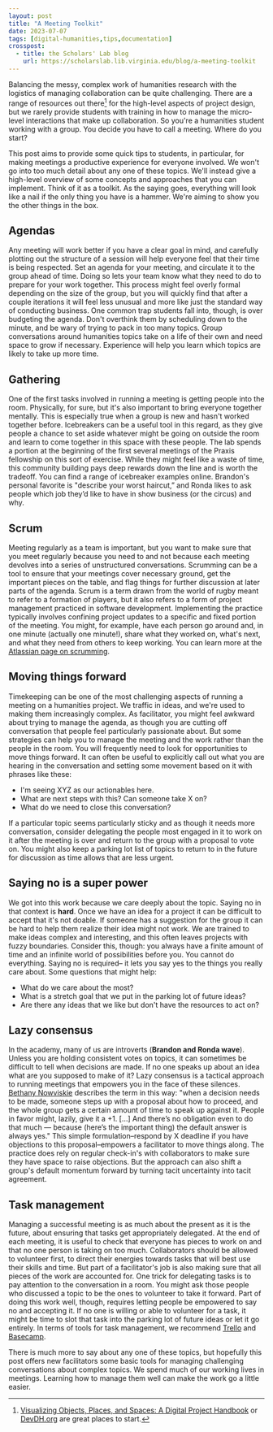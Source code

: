 ```yaml
---
layout: post
title: "A Meeting Toolkit"
date: 2023-07-07
tags: [digital-humanities,tips,documentation]
crosspost:
  - title: the Scholars' Lab blog
    url: https://scholarslab.lib.virginia.edu/blog/a-meeting-toolkit
---
```


Balancing the messy, complex work of humanities research with the logistics of managing collaboration can be quite challenging. There are a range of resources out there[^1] for the high-level aspects of project design, but we rarely provide students with training in how to manage the micro-level interactions that make up collaboration. So you're a humanities student working with a group. You decide you have to call a meeting. Where do you start?

This post aims to provide some quick tips to students, in particular, for making meetings a productive experience for everyone involved. We won't go into too much detail about any one of these topics. We'll instead give a high-level overview of some concepts and approaches that you can implement. Think of it as a toolkit. As the saying goes, everything will look like a nail if the only thing you have is a hammer. We're aiming to show you the other things in the box. 

## Agendas

Any meeting will work better if you have a clear goal in mind, and carefully plotting out the structure of a session will help everyone feel that their time is being respected. Set an agenda for your meeting, and circulate it to the group ahead of time. Doing so lets your team know what they need to do to prepare for your work together. This process might feel overly formal depending on the size of the group, but you will quickly find that after a couple iterations it will feel less unusual and more like just the standard way of conducting business. One common trap students fall into, though, is over budgeting the agenda. Don't overthink them by scheduling down to the minute, and be wary of trying to pack in too many topics. Group conversations around humanities topics take on a life of their own and need space to grow if necessary. Experience will help you learn which topics are likely to take up more time. 

## Gathering

One of the first tasks involved in running a meeting is getting people into the room. Physically, for sure, but it's also important to bring everyone together mentally. This is especially true when a group is new and hasn't worked together before. Icebreakers can be a useful tool in this regard, as they give people a chance to set aside whatever might be going on outside the room and learn to come together in this space with these people. The lab spends a portion at the beginning of the first several meetings of the Praxis fellowship on this sort of exercise. While they might feel like a waste of time, this community building pays deep rewards down the line and is worth the tradeoff. You can find a range of icebreaker examples online. Brandon's personal favorite is "describe your worst haircut,” and Ronda likes to ask people which job they’d like to have in show business (or the circus) and why.

## Scrum

Meeting regularly as a team is important, but you want to make sure that you meet regularly because you need to and not because each meeting devolves into a series of unstructured conversations. Scrumming can be a tool to ensure that your meetings cover necessary ground, get the important pieces on the table, and flag things for further discussion at later parts of the agenda. Scrum is a term drawn from the world of rugby meant to refer to a formation of players, but it also refers to a form of project management practiced in software development. Implementing the practice typically involves confining project updates to a specific and fixed portion of the meeting. You might, for example, have each person go around and, in one minute (actually one minute!), share what they worked on, what's next, and what they need from others to keep working. You can learn more at the [Atlassian page on scrumming](https://www.atlassian.com/agile/scrum).

## Moving things forward 

Timekeeping can be one of the most challenging aspects of running a meeting on a humanities project. We traffic in ideas, and we're used to making them increasingly complex. As facilitator, you might feel awkward about trying to manage the agenda, as though you are cutting off conversation that people feel particularly passionate about. But some strategies can help you to manage the meeting and the work rather than the people in the room. You will frequently need to look for opportunities to move things forward. It can often be useful to explicitly call out what you are hearing in the conversation and setting some movement based on it with phrases like these: 

* I'm seeing XYZ as our actionables here.
* What are next steps with this? Can someone take X on?
* What do we need to close this conversation?

If a particular topic seems particularly sticky and as though it needs more conversation, consider delegating the people most engaged in it to work on it after the meeting is over and return to the group with a proposal to vote on. You might also keep a parking lot list of topics to return to in the future for discussion as time allows that are less urgent. 

## Saying no is a super power

We got into this work because we care deeply about the topic. Saying no in that context is **hard**. Once we have an idea for a project it can be difficult to accept that it's not doable. If someone has a suggestion for the group it can be hard to help them realize their idea might not work. We are trained to make ideas complex and interesting, and this often leaves projects with fuzzy boundaries. Consider this, though: you always have a finite amount of time and an infinite world of possibilities before you. You cannot do everything. Saying no is required– it lets you say yes to the things you really care about. Some questions that might help:

* What do we care about the most?
* What is a stretch goal that we put in the parking lot of future ideas?
* Are there any ideas that we like but don't have the resources to act on?

## Lazy consensus

In the academy, many of us are introverts (**Brandon and Ronda wave**). Unless you are holding consistent votes on topics, it can sometimes be difficult to tell when decisions are made. If no one speaks up about an idea what are you supposed to make of it? Lazy consensus is a tactical approach to running meetings that empowers you in the face of these silences. [Bethany Nowviskie](https://nowviskie.org/2012/lazy-consensus/) describes the term in this way: "when a decision needs to be made, someone steps up with a proposal about how to proceed, and the whole group gets a certain amount of time to speak up against it. People in favor might, lazily, give it a +1. […] And there’s no obligation even to do that much — because (here’s the important thing) the default answer is always yes." This simple formulation–respond by X deadline if you have objections to this proposal–empowers a facilitator to move things along. The practice does rely on regular check-in's with collaborators to make sure they have space to raise objections. But the approach can also shift a group's default momentum forward by turning tacit uncertainty into tacit agreement.

## Task management

Managing a successful meeting is as much about the present as it is the future, about ensuring that tasks get appropriately delegated. At the end of each meeting, it is useful to check that everyone has pieces to work on and that no one person is taking on too much. Collaborators should be allowed to volunteer first, to direct their energies towards tasks that will best use their skills and time. But part of a facilitator's job is also making sure that all pieces of the work are accounted for. One trick for delegating tasks is to pay attention to the conversation in a room. You might ask those people who discussed a topic to be the ones to volunteer to take it forward. Part of doing this work well, though, requires letting people be empowered to say no and accepting it. If no one is willing or able to volunteer for a task, it might be time to slot that task into the parking lot of future ideas or let it go entirely. In terms of tools for task management, we recommend [Trello](​​https://trello.com/) and [Basecamp](https://basecamp.com/).

There is much more to say about any one of these topics, but hopefully this post offers new facilitators some basic tools for managing challenging conversations about complex topics. We spend much of our working lives in meetings. Learning how to manage them well can make the work go a little easier.


[^1]: [Visualizing Objects, Places, and Spaces: A Digital Project Handbook](https://handbook.pubpub.org/) or [DevDH.org](https://devdh.org/) are great places to start.
